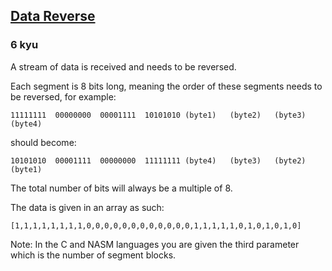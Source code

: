 <h2><a href=https://www.codewars.com/kata/569d488d61b812a0f7000015/train/javascript/68109ab3bb5f2358b3aa735a target="_blank">Data Reverse</a></h2><h3>6 kyu</h3><p>A stream of data is received and needs to be reversed.</p><p>Each segment is 8 bits long, meaning the order of these segments needs to be reversed, for example:</p><pre><code>11111111  00000000  00001111  10101010 (byte1)   (byte2)   (byte3)   (byte4)</code></pre><p>should become:</p><pre><code>10101010  00001111  00000000  11111111 (byte4)   (byte3)   (byte2)   (byte1)</code></pre><p>The total number of bits will always be a multiple of 8.</p><p>The data is given in an array as such:</p><pre><code>[1,1,1,1,1,1,1,1,0,0,0,0,0,0,0,0,0,0,0,0,1,1,1,1,1,0,1,0,1,0,1,0]</code></pre><p>Note: In the C and NASM languages you are given the third parameter which is the number of segment blocks.</p>